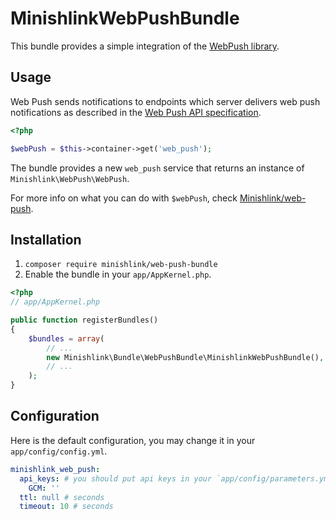 # MinishlinkWebPushBundle

This bundle provides a simple integration of the [WebPush library](https://github.com/Minishlink/web-push).

## Usage
Web Push sends notifications to endpoints which server delivers web push notifications as described in
the [Web Push API specification](http://www.w3.org/TR/push-api/).

```php
<?php

$webPush = $this->container->get('web_push');
```

The bundle provides a new `web_push` service that returns an instance of `Minishlink\WebPush\WebPush`.

For more info on what you can do with `$webPush`, check [Minishlink/web-push](https://github.com/Minishlink/web-push).

## Installation

1. `composer require minishlink/web-push-bundle`
2. Enable the bundle in your `app/AppKernel.php`.

```php
<?php
// app/AppKernel.php

public function registerBundles()
{
    $bundles = array(
        // ...
        new Minishlink\Bundle\WebPushBundle\MinishlinkWebPushBundle(),
        // ...
    );
}
```

## Configuration
Here is the default configuration, you may change it in your `app/config/config.yml`.

```yml
minishlink_web_push:
  api_keys: # you should put api keys in your `app/config/parameters.yml` file
    GCM: ''
  ttl: null # seconds
  timeout: 10 # seconds
```
